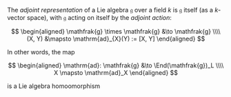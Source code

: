 The *adjoint representation* of a Lie algebra $\mathfrak{g}$ over a field $k$ is $\mathfrak{g}$ itself (as a $k$-vector space), with $\mathfrak{g}$ acting on itself by the *adjoint action*:

$$
\begin{aligned}
\mathfrak{g} \times \mathfrak{g} &\to \mathfrak{g} \\\\
(X, Y) &\mapsto \mathrm{ad}_{X}(Y) := [X, Y]
\end{aligned}
$$

In other words, the map

$$
\begin{aligned}
\mathrm{ad}: \mathfrak{g} &\to \End(\mathfrak{g})_L \\\\
X \mapsto \mathrm{ad}_X
\end{aligned}
$$

is a Lie algebra homoomorphism
